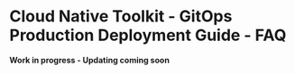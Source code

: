 # Cloud Native Toolkit - GitOps Production Deployment Guide - FAQ

**Work in progress - Updating coming soon**
